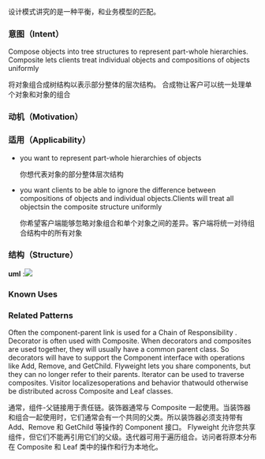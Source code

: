 设计模式讲究的是一种平衡，和业务模型的匹配。

### 意图（Intent）

Compose objects into tree structures to represent part-whole hierarchies. Composite lets clients treat individual objects and compositions of objects uniformly

将对象组合成树结构以表示部分整体的层次结构。 合成物让客户可以统一处理单个对象和对象的组合

### 动机（Motivation）



### 适用（Applicability）

- you want to represent part-whole hierarchies of objects

  你想代表对象的部分整体层次结构

- you want clients to be able to ignore the difference between compositions of objects and individual objects.Clients will treat all objectsin the composite structure uniformly

  你希望客户端能够忽略对象组合和单个对象之间的差异。客户端将统一对待组合结构中的所有对象

### 结构（Structure）

**uml** :![](composite_pattern.png)

### Known Uses



### Related Patterns

Often the component-parent link is used for a Chain of Responsibility . Decorator  is often used with Composite. When decorators and composites are used together, they will usually have a common parent class. So decorators will have to support the Component interface with operations like Add, Remove, and GetChild. Flyweight  lets you share components, but they can no longer refer to their parents. Iterator can be used to traverse composites. Visitor  localizesoperations and behavior thatwould otherwise be distributed across Composite and Leaf classes.

通常，组件-父链接用于责任链。装饰器通常与 Composite 一起使用。当装饰器和组合一起使用时，它们通常会有一个共同的父类。所以装饰器必须支持带有 Add、Remove 和 GetChild 等操作的 Component 接口。 Flyweight 允许您共享组件，但它们不能再引用它们的父级。迭代器可用于遍历组合。访问者将原本分布在 Composite 和 Leaf 类中的操作和行为本地化。





